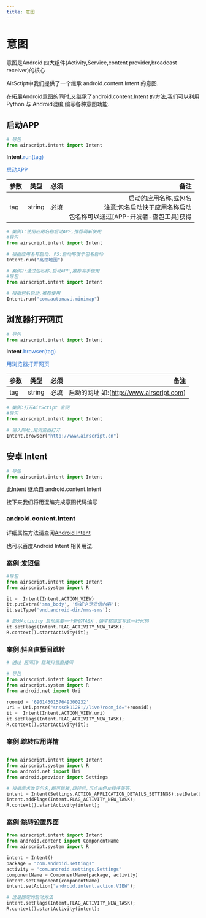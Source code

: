 ```yaml
---
title: 意图
---
```


# 意图

意图是Android 四大组件(Activity,Service,content provider,broadcast receiver)的核心

AirSctipt中我们提供了一个继承 android.content.Intent 的意图.

在拓展Android意图的同时,又继承了android.content.Intent 的方法,我们可以利用 Python 与 Android混编,编写各种意图功能.

## 启动APP

```python
# 导包
from airscript.intent import Intent 
```

<b>Intent</b><font color="#3376d0">.run(tag)</font>

<font color="#3376d0">启动APP</font>

<font color="#3376d0">

| 参数        | 类型           | 必须  | 备注|
| ------------- |:-------------:| -----:|----:|
| tag      | string | 必填 |启动的应用名称,或包名<br> 注意:包名启动快于应用名称启动<br>包名称可以通过[APP-开发者-查包工具]获得|

</font>

```python
# 案例1:使用应用名称启动APP,推荐萌新使用
#导包
from airscript.intent import Intent 

# 根据应用名称启动. PS:启动略慢于包名启动
Intent.run("高德地图")
```

```python
# 案例2:通过包名称,启动APP,推荐高手使用
#导包
from airscript.intent import Intent 

# 根据包名启动,推荐使用
Intent.run("com.autonavi.minimap")
```


## 浏览器打开网页

```python
# 导包
from airscript.intent import Intent 
```

<b>Intent</b><font color="#3376d0">.browser(tag)</font>

<font color="#3376d0">用浏览器打开网页</font>

<font color="#3376d0">

| 参数        | 类型           | 必须  | 备注|
| ------------- |:-------------:| -----:|----:|
| tag      | string | 必填 |启动的网址 如:(http://www.airscript.com)|

</font>

```python
# 案例:打开AirSctipt 官网
#导包
from airscript.intent import Intent 

# 输入网址,用浏览器打开
Intent.browser("http://www.airscript.cn")
```

## 安卓 Intent 

```python
# 导包
from airscript.intent import Intent 
```

此Intent 继承自 android.content.Intent

接下来我们将用混编完成意图代码编写

### android.content.Intent

详细属性方法请查阅[Android Intent](https://developer.android.google.cn/guide/components/intents-common?hl=zh_cn#java)

也可以百度Android Intent 相关用法.

### 案例:发短信

```python
#导包
from airscript.intent import Intent 
from airscript.system import R

it =  Intent(Intent.ACTION_VIEW) 
it.putExtra('sms_body', '你好这是短信内容');
it.setType('vnd.android-dir/mms-sms');

# 部分Activity 启动需要一个新的TASK ,通常都固定写这一行代码
it.setFlags(Intent.FLAG_ACTIVITY_NEW_TASK);
R.context().startActivity(it);


```

### 案例:抖音直播间跳转

```python
# 通过 房间ID 跳转抖音直播间

# 导包
from airscript.intent import Intent 
from airscript.system import R
from android.net import Uri

roomid = '6901450157649300232'
uri = Uri.parse("snssdk1128://live?room_id="+roomid);
it =  Intent(Intent.ACTION_VIEW,uri) 
it.setFlags(Intent.FLAG_ACTIVITY_NEW_TASK);
R.context().startActivity(it);

```

### 案例:跳转应用详情

```python

from airscript.intent import Intent 
from airscript.system import R
from android.net import Uri
from android.provider import Settings

# 根据需求改变包名,即可跳转,跳转后,可点击停止程序等等.
intent = Intent(Settings.ACTION_APPLICATION_DETAILS_SETTINGS).setData(Uri.fromParts("package", "com.aojoy.airscript", None))
intent.addFlags(Intent.FLAG_ACTIVITY_NEW_TASK);
R.context().startActivity(intent);

```

### 案例:跳转设置界面

```python
from airscript.intent import Intent 
from android.content import ComponentName
from airscript.system import R

intent = Intent()
package = "com.android.settings"
activity = "com.android.settings.Settings"
componentName = ComponentName(package, activity)
intent.setComponent(componentName)
intent.setAction("android.intent.action.VIEW");

# 这是固定的启动方法
intent.setFlags(Intent.FLAG_ACTIVITY_NEW_TASK);
R.context().startActivity(intent);
```
